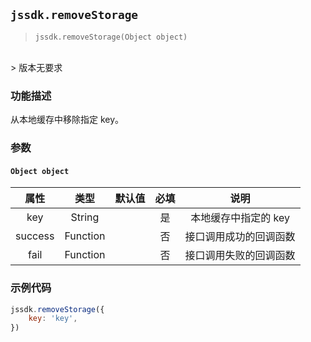 
## `jssdk.removeStorage`

> `jssdk.removeStorage(Object object)`
<br/>
> 版本无要求

### 功能描述

从本地缓存中移除指定 key。

### 参数

#### `Object object`

| 属性 | 类型 | 默认值 | 必填 | 说明 |
| :--: | :--: | :--: | :--: | :--: |
| key | String |  | 是 | 本地缓存中指定的 key |
| success | Function |  | 否 | 接口调用成功的回调函数 |
| fail | Function |  | 否 | 接口调用失败的回调函数 |

### 示例代码

```js
jssdk.removeStorage({
    key: 'key',
})
```